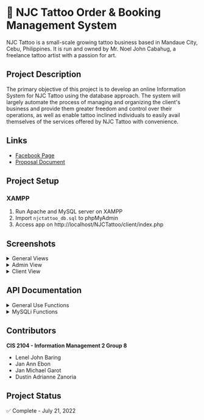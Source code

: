 # :art: NJC Tattoo Order & Booking Management System
NJC Tattoo is a small-scale growing tattoo business based in Mandaue City, Cebu, Philippines. It is run and owned by Mr. Noel John Cabahug, a freelance tattoo artist with a passion for art.

## Project Description
The primary objective of this project is to develop an online Information System for NJC Tattoo using the database approach. The system will largely automate the process of managing and organizing the client's business and provide them greater freedom and control over their operations, as well as enable tattoo inclined individuals to easily avail themselves of the services offered by NJC Tattoo with convenience.

## Links
* [Facebook Page](https://www.facebook.com/getinkedbyNJCTattoo/)
* [Proposal Document](https://docs.google.com/document/d/1a-E0DnND4W7iXzSl7HR2oyuH19hQoSzDKT4deE5cRI8/edit?usp=sharing)

## Project Setup
### XAMPP
1. Run Apache and MySQL server on XAMPP
2. Import `njctattoo_db.sql` to phpMyAdmin
3. Access app on http://localhost/NJCTattoo/client/index.php

## Screenshots
<details>
<summary>General Views</summary>
<br>
  <div style="display:flex">
    <div align="center">
      <img src="https://github.com/heischichou/NJC-Tattoo/blob/main/screenshots/Login.PNG?raw=true"></img>
      <p>Login</p>
    </div>
    <div align="center">
      <img src="https://github.com/heischichou/NJC-Tattoo/blob/main/screenshots/Register.PNG?raw=true"></img>
      <p>Register</p>
    </div>
  </div>
</details>

<details>
<summary>Admin View</summary>
<br>
<div style="display:flex">
  <div align="center">
    <img src="https://github.com/heischichou/NJC-Tattoo/blob/main/screenshots/admin/Analytics.PNG?raw=true"></img>
    <p>Analytics</p>
  </div>
  <div align="center">
    <img src="https://github.com/heischichou/NJC-Tattoo/blob/main/screenshots/admin/Catalog.PNG?raw=true"></img>
    <p>Catalogue</p>
  </div>
  <div align="center">
    <img src="https://github.com/heischichou/NJC-Tattoo/blob/main/screenshots/admin/New%20Tattoo.PNG?raw=true"></img>
    <p>Catalog New Tattoo</p>
  </div>
  <div align="center">
    <img src="https://github.com/heischichou/NJC-Tattoo/blob/main/screenshots/admin/Catalog%20-%20Tattoo%20Modal.PNG?raw=true"></img>
    <p>Catalog - View Tattoo</p>
  </div>
  <div align="center">
    <img src="https://github.com/heischichou/NJC-Tattoo/blob/main/screenshots/admin/Orders.PNG?raw=true"></img>
    <p>Orders</p>
  </div>
  <div align="center">
    <img src="https://github.com/heischichou/NJC-Tattoo/blob/main/screenshots/admin/Orders%20-%20Orders%20only.PNG?raw=true"></img>
    <p>Orders - Show Orders only</p>
  </div>
  <div align="center">
    <img src="https://github.com/heischichou/NJC-Tattoo/blob/main/screenshots/admin/Orders%20-%20Referrals%20only.PNG?raw=true"></img>
    <p>Orders - Show Referrals only</p>
  </div>
  <div align="center">
    <img src="https://github.com/heischichou/NJC-Tattoo/blob/main/screenshots/admin/Log%20Payment.PNG?raw=true"></img>
    <p>Log Client Payment</p>
  </div>
  <div align="center">
    <img src="https://github.com/heischichou/NJC-Tattoo/blob/main/screenshots/admin/Bookings.PNG?raw=true"></img>
    <p>Bookings</p>
  </div>
  <div align="center">
    <img src="https://github.com/heischichou/NJC-Tattoo/blob/main/screenshots/admin/Bookings%20-%20Start%20Worksession.PNG?raw=true"></img>
    <p>Bookings - Start Worksession</p>
  </div>
  <div align="center">
    <img src="https://github.com/heischichou/NJC-Tattoo/blob/main/screenshots/admin/Bookings%20-%20Finish%20Worksession.PNG?raw=true"></img>
    <p>Bookings - Finish Worksession</p>
  </div>
</div>
</details>

<details>
<summary>Client View</summary>
<br>
<div style="display:flex">
  <div align="center">
    <img src="https://github.com/heischichou/NJC-Tattoo/blob/main/screenshots/client/Explore.PNG?raw=true"></img>
    <p>Explore</p>
  </div>
  <div align="center">
    <img src="https://github.com/heischichou/NJC-Tattoo/blob/main/screenshots/client/Explore%20-%20Tattoo%20Modal.PNG?raw=true"></img>
    <p>Explore - View Tattoo</p>
  </div>
  <div align="center">
    <img src="https://github.com/heischichou/NJC-Tattoo/blob/main/screenshots/client/Orders.PNG?raw=true"></img>
    <p>Orders</p>
  </div>
  <div align="center">
    <img src="https://github.com/heischichou/NJC-Tattoo/blob/main/screenshots/client/Orders%20-%20Referrals.PNG?raw=true"></img>
    <p>Referrals</p>
  </div>
  <div align="center">
    <img src="https://github.com/heischichou/NJC-Tattoo/blob/main/screenshots/client/Orders%20-%20Avail%20Incentive.PNG?raw=true"></img>
    <p>Orders - Avail Incentive</p>
  </div>
  <div align="center">
    <img src="https://github.com/heischichou/NJC-Tattoo/blob/main/screenshots/client/Orders%20-%20Avail%20Free%203x3%20Tattoo.PNG?raw=true"></img>
    <p>Orders - Avail Free 3x3 Tattoo</p>
  </div>
  <div align="center">
    <img src="https://github.com/heischichou/NJC-Tattoo/blob/main/screenshots/client/Checkout.PNG?raw=true"></img>
    <p>Checkout</p>
  </div>
  <div align="center">
    <img src="https://github.com/heischichou/NJC-Tattoo/blob/main/screenshots/client/Bookings.PNG?raw=true"></img>
    <p>Bookings</p>
  </div>
  <div align="center">
    <img src="https://github.com/heischichou/NJC-Tattoo/blob/main/screenshots/client/Bookings%20-%20No%20Reservations.PNG?raw=true"></img>
    <p>Bookings - Select Tattoo for Reservation Booking</p>
  </div>
  <div align="center">
    <img src="https://github.com/heischichou/NJC-Tattoo/blob/main/screenshots/client/New%20Reservation.PNG?raw=true"></img>
    <p>New Reservation</p>
  </div>
  <div align="center">
    <img src="https://github.com/heischichou/NJC-Tattoo/blob/main/screenshots/client/Bookings%20-%20Enable%20Editing.PNG?raw=true"></img>
    <p>Bookings - Enable Editing</p>
  </div>
  <div align="center">
    <img src="https://github.com/heischichou/NJC-Tattoo/blob/main/screenshots/client/Profile%20-%20Account%20Details.PNG?raw=true"></img>
    <p>Profile - Account Details</p>
  </div>
  <div align="center">
    <img src="https://github.com/heischichou/NJC-Tattoo/blob/main/screenshots/client/Profile%20-%20Change%20Password.PNG?raw=true"></img>
    <p>Profile - Change Password</p>
  </div>
</div>
</details>

## API Documentation

<details><summary>General Use Functions</summary>
<p>

## $api->sanitize_data($data, $type)
Santizes the given data. Returns the sanitized data.
Example of integer sanitization, do
```php
$data = $api->sanitize_data("1Lorem2ipsum3dolor4sit5amet", "int");
// $data = 12345;
```

Example of float sanitization, do
```php
$data = $api->sanitize_data("1Lorem2ipsum3dolor4sit5amet.67", "float");
// $data = 12345.67;
```

Example of email sanitization, do
```php
$data = $api->sanitize_data("john.doe@test.com", "email");
// $data = 'john.doe@test.com';
```

Example of string (default case) sanitization, do
```php
$data = $api->sanitize_data(" <script>console.log('This is an attack.')</script> ", "string");
// $data = 'console.log('This is an attack');';
```


## $api->validate_data($data, $type)
Validate the given data. Returns true if the data is valid, else, false.
Integer validation valid case
```php
$data = $api->validate_data(12345, "int");
// $data = true;
```

Integer validation invalid case
```php
$data = $api->validate_data("1Lorem2ipsum3dolor4sit5amet", "int");
// $data = false;
```

Float validation valid case
```php
$data = $api->validate_data(12345.67, "float");
// $data = true;
```

Float validation invalid case
```php
$data = $api->validate_data("1Lorem2ipsum3dolor4sit5amet.67", "float");
// $data = false;
```

Email validation valid case
```php
$data = $api->sanitize_data("john.doe@test.com", "email");
// $data = true;
```

Email validation invalid case
```php
$data = $api->sanitize_data("invalid-email#test+com", "email");
// $data = 'false';
```

Date validation valid case
```php
$data = $api->validate_data("010-17-2000", "date");
// $data = true;
```

Date validation invalid case - Invalid date
```php
$data = $api->validate_data("02-31-2000", "date");
// $data = false;
```

Date validation invalid case - Past date
```php
// today = '05-05-2001'
$data = $api->validate_data("05-03-2000", "date");
// $data = false;
```

Time validation valid case
```php
$data = $api->validate_data("05:30:00", "time");
// $data = true;
```

Time validation invalid case
```php
$data = $api->validate_data("13:72:00", "time");
// $data = false;
```

String (default case) valid case
```php
$data = $api->sanitize_data("Hello world!", "string");
// $data = 'true';
```

</p>
</details>

<details><summary>MySQLi Functions</summary>
<p>

<details><summary>Clause Helpers</summary>
<p>

## $api->table($string, $params)
Returns the given query string with the specified tables.
To specify a single table, do
```php
$query = $api->table($query, $table);

Example:
$query = $api->select();
$query = $api->params($query, '*');
$query = $api->from($query);
$query = $api->table($query, 'table');
// $query = 'SELECT * FROM table';
```

To specify multiple tables, do
```php
$query = $api->table($query, array($arg1, $arg2, ..., $argN));

Example:
$query = $api->select();
$query = $api->params($query, '*');
$query = $api->from($query);
$query = $api->table($query, array('table1', 'table2'));
// $query = 'SELECT * FROM table1, table2';
```


## $api->join($type, $left, $right, $left_kv, $right_kv)
Returns a join clause string with the specified join type.

To construct a default JOIN (INNER), do
```php
$join_clause = $api->join('', 'tableLeft', 'tableRight', 'tableLeft.column', 'tableRight.column');
// $join_clause = '(tableLeft JOIN tableRight ON tableLeft.column=tableRight.column)';
```

To construct a LEFT JOIN, do
```php
$join_clause = $api->join('left', 'tableLeft', 'tableRight', 'tableLeft.column', 'tableRight.column');
// $join_clause = '(tableLeft LEFT JOIN tableRight ON tableLeft.column=tableRight.column)';
```

To construct a RIGHT JOIN, do
```php
$join_clause = $api->join('right', 'tableLeft', 'tableRight', 'tableLeft.column', 'tableRight.column');
// $join_clause = '(tableLeft RIGHT JOIN tableRight ON tableLeft.column=tableRight.column)';
```

To construct a nested JOIN, do
```php
$nested_join= $api->join('', 'table1', 'table2', 'table1.column', 'table2.column');

$join_clause = $api->join('', $nested_join, 'table3', 'table2.column', 'table3.column');
// $join_clause = '((table1 JOIN table2 ON table1.column=table2.column) JOIN table3 ON table2.column=table3.column)';
```


## $api->where($string, $cols, $params)
Returns the given query string with the specified SQL WHERE clause.
To specify a single condition, do
```php
$query = $api->where($query, $column, $param);

Example:
$query = $api->select();
$query = $api->params($query, '*');
$query = $api->from($query);
$query = $api->table($query, 'table');
$query = $api->where($query, 'column', 1);
// $query = 'SELECT * FROM table WHERE column=1';

Another example:
$query = $api->select();
$query = $api->params($query, '*');
$query = $api->from($query);
$query = $api->table($query, array('table1', 'table2'));
$query = $api->where($query, 'table1.column', 'table2.column');
// $query = 'SELECT * FROM table1, table2 WHERE table1.column=table2.column';
```


To specify multiple conditions, do
```php
$query = $api->order($query, array($arg1, $arg2, ..., $argN), array($arg1, $arg2, ..., $argN));

Example:
$query = $api->select();
$query = $api->params($query, '*');
$query = $api->from($query);
$query = $api->table($query, 'table');
$query = $api->order($query, array('column1', 'column2'), array('value1', 'value2'));
// $query = 'SELECT * FROM table WHERE column1=value1 AND column2=value2;
```


## $api->limit($string, $limit)
Returns the given query string with the specified limit.
```php
$query = $api->limit($query, $int);

Example:
$query = $api->select();
$query = $api->params($query, '*');
$query = $api->from($query);
$query = $api->table($query, 'table');
$query = $api->limit($query, 2);
// $query = 'SELECT * FROM table LIMIT 2';
```

## $api->order($string, $params)
Returns the given query string with the specified order.
To specify ordering by a single column, do
```php
$query = $api->order($query, $column, $type);

Example:
$query = $api->select();
$query = $api->params($query, '*');
$query = $api->from($query);
$query = $api->table($query, 'table');
$query = $api->order($query, 'column', 'ASC');
// $query = 'SELECT * FROM table ORDER BY column ASC';
```
To specify ordering by multiple columns, do
```php
$query = $api->order($query, array($arg1, $arg2, ..., $argN), array($arg1, $arg2, ..., $argN));

Example:
$query = $api->select();
$query = $api->params($query, '*');
$query = $api->from($query);
$query = $api->table($query, 'table');
$query = $api->order($query, array('column1', 'column2'), array('ASC', 'DESC'));
// $query = 'SELECT * FROM table ORDER BY column1 ASC, column2 DESC';
```

</p>
</details>

<details><summary>Select Functions</summary>
<p>

## $api->select()
Returns SQL SELECT to the calling string.
```php
$query = $api->select();
// $query = 'SELECT ';
```


## $api->params($string, $params)
Returns the given query string with its defined parameters.
To specify a single parameter, do
```php
$query = $api->params($query, '*');
// $query = 'SELECT * ';
```

To specify multiple parameters, do
```php
$query = $api->params($query, array($arg1, $arg2, ..., $argN));

Example:
$query = $api->select();
$query = $api->params($query, array('column1', 'column2', 'column3'));
// $query = 'SELECT column1, column2, column3 ';
```


## $api->from($string)
Returns the given query string with SQL FROM.
```php
$query = $api->select();
$query = $api->params($query, '*');
$query = $api->from($query);
// $query = 'SELECT * FROM ';
```

To construct a select query, do
```php
$query = $api->select();
$query = $api->params($query, '*');
$query = $api->from($query);
$query = $api->table($query, 'table');
// $query = 'SELECT * FROM table';
```

</p>
</details>

<details><summary>Insert Functions</summary>
<p>

## $api->insert()
Returns SQL INSERT to the calling string.
```php
$query = $api->insert();
// $query = 'INSERT INTO ';
```


## $api->columns($string, $params = array())
Returns the given query string with the specified columns to insert values at.
```php
$query = $api->columns($query, array($arg1, $arg2, ..., $argN));

Example:
$query = $api->insert();
$query = $api->table($query, 'table');
$query = $api->columns($query, array('column1', 'column2', 'column3'));
// $query = 'INSERT INTO table (column1, column2, column3) ';
```


## $api->values($string)
Returns the given query string with SQL VALUES.
```php
$query = $api->insert();
$query = $api->table($query, 'table');
$query = $api->columns($query, array('column1', 'column2'));
$query = $api->values($query);
// $query = 'INSERT INTO table (column1, column2) VALUES ';
```

To construct an insert query, do
```php
$query = $api->insert();
$query = $api->table($query, 'table');
$query = $api->columns($query, array('column1', 'column2', 'column3'));
$query = $api->values($query);
$query = $api->columns($query, array('value1', 'value2', 'value3'));
// $query = 'INSERT INTO table (column1, column2, column3) VALUES (value1, value2, value3)';
```

</p>
</details>

<details><summary>Update Functions</summary>
<p>

## $api->update()
Returns SQL UPDATE to the calling string.
```php
$query = $api->update();
// $query = 'UPDATE ';
```


## $api->set($string, $cols, $params)
Returns the given query string with the specified column-value pairs.
To specify a single column-value pair, do
```php
$query = $api->set($query, $column, $value);
```

To specify multiple column-value pairs, do
```php
$query = $api->set($query, array($col1, $col2, ..., $colN), array($value1, $value2, ..., $valueN));

Example:
$query = $api->update();
$query = $api->table($query, 'table');
$query = $api->set($query, array('column1', 'column2', 'column3'), array('value1', 'value2', 'value3'));
// $query = 'UPDATE table SET column1=value1, column2=value2, column3=value3 ';
```

To construct an update query, do
```php
$query = $api->update();
$query = $api->table($query, 'table');
$query = $api->set($query, array('column1', 'column2', 'column3'), array('value1', 'value2', 'value3'));
$query = $api->where($query, 'column', 'value');
// $query = 'UPDATE table SET column1=value1, column2=value2, column3=value3 WHERE column=value';
```

</p>
</details>

<details><summary>Delete Function</summary>
<p>

## $api->delete()
Returns SQL DELETE to the calling string.
```php
$query = $api->delete();
// $query = 'DELETE ';
```

To construct a delete query, do
```php
$query = $api->delete();
$query = $api->from($query);
$query = $api->table($query, 'table');
$query = $api->where($query, 'column', 'value');
// $query = 'DELETE FROM table WHERE column=value';
```

</p>
</details>

<details><summary>Prepared Statement Functions</summary>
<p>

## $api->prepare($query)
Prepares the given SQL query string for execution. Returns a statement object on success, false on failure.
```php
$query = $api->select();
$query = $api->params($query, '*');
$query = $api->from($query);
$query = $api->table($query, 'table');

$statement = $api->prepare($query);
```


## $api->bind_params(&$statement, $types, $params)
Binds variables to the given prepared statement. Returns true on success, false on failure.
To bind a single variable, do
```php
$query = $api->select();
$query = $api->params($query, '*');
$query = $api->from($query);
$query = $api->table($query, 'table');
$query = $api->where($query, 'column', '?');

$statement = $api->prepare($query);
$boolean = $api->bind_params($statement, "i", 1);
```

To bind multiple variables, do
```php
$query = $api->select();
$query = $api->params($query, '*');
$query = $api->from($query);
$query = $api->table($query, 'table');
$query = $api->where($query, array('column1', 'column2', 'column3'), array('?', '?', '?'));

$statement = $api->prepare($query);
$boolean = $api->bind_params($statement, "sis", array('param1', 2, 'param3'));
```


## $api->bind_result(&$statement, $types, $params)
Binds variables to the given prepared statement. Returns an array of all the bound variables on success, false on failure.
```php
$query = $api->select();
$query = $api->params($query, array('column1', 'column2', 'column3'));
$query = $api->from($query);
$query = $api->table($query, 'table');
$query = $api->where($query, 'column', '?');

$statement = $api->prepare($query);
$api->bind_params($statement, "s", $value);
$api->execute($statement);
$api->store_result($statement);
$boolean = $api->bind_result($statement, array($key1, $key2, $key3));
```


## $api->get_bound_result(&$param, $bound_result)
Sets the value of $param to $bound_result. api->get_bound_result() is used to get the values from the array returned by api->bind_result().
```php
$query = $api->select();
$query = $api->params($query, array('column1', 'column2', 'column3'));
$query = $api->from($query);
$query = $api->table($query, 'table');
$query = $api->where($query, 'column', '?');

$statement = $api->prepare($query);
$api->bind_params($statement, "s", $value);
$api->execute($statement);
$api->store_result($statement);
$boolean = $api->bind_result($statement, array($key1, $key2, $key3));
```


## $api->execute(&$statement)
Executes the given prepared statement. Returns true on success, false on failure.
```php
$query = $api->select();
...
$statement = $api->prepare($query);
$boolean = $api->execute($statement);
```


## $api->store_result(&$statement)
Stores the result set of a successfully executed statement in an internal buffer. Returns true on success, false on failure.
```php
$query = $api->select();
...
$api->execute($statement);
$boolean = $api->store_result($statement);
```


## $api->get_result(&$statement)
Gets the result set of a prepared statement. If the prepared statement was successfully executed, $api->get_result() returns it's result set, else, it returns false.
```php
$query = $api->select();
...
$api->execute($statement);
$res = $api->get_result($statement);
```


## $api->num_rows($res)
Returns the number of rows in a given result set. If no rows are found, $api->num_rows() returns 0.
```php
$query = $api->select();
...
$res = $api->get_result($statement);
$count = $api->num_rows($res);
```


## $api->fetch_assoc(&$result)
Fetches a single row from a given result set. $api->fetch_assoc() returns an associative array representing the fetched row, null if there are no more rows in the result set, or false on failure.
```php
$query = $api->select();
...
$res = $api->get_result($statement);
$row = $api->fetch_assoc($res);
```


## $api->free_result(&$statement)
Frees the memory associated with a result.
```php
$query = $api->select();
...
$statement = $api->prepare($query);
...
$api->free_result($statement);
```


## $api->close(&$statement)
Closes the given prepared statement. Returns true on success, false on failure.
```php
$query = $api->select();
...
$statement = $api->prepare($query);
...
$api->free($statement);
$boolean = $api->close($statement);
```

</p>
</details>

</p>
</details>

</p>
</details>

## Contributors
**CIS 2104 - Information Management 2 Group 8**
  - Lenel John Baring
  - Jan Ann Ebon
  - Jan Michael Garot
  - Dustin Adrianne Zanoria

## Project Status
✅ Complete - July 21, 2022